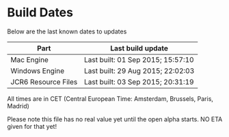 # Build Dates

Below are the last known dates to updates

Part | Last build update
-----|-----
Mac Engine | Last built: 01 Sep 2015; 15:57:10
Windows Engine | Last built: 29 Aug 2015; 22:02:03
JCR6 Resource Files | Last built: 03 Sep 2015; 20:31:19
All times are in CET (Central European Time: Amsterdam, Brussels, Paris, Madrid)


Please note this file has no real value yet until the open alpha starts. NO ETA given for that yet!
